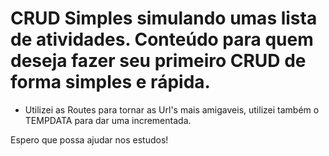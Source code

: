 # CRUD Simples simulando umas lista de atividades. Conteúdo para quem deseja fazer seu primeiro CRUD de forma simples e rápida.

- Utilizei as Routes para tornar as Url's mais amigaveis, utilizei também o TEMPDATA para dar uma incrementada.

Espero que possa ajudar nos estudos!
